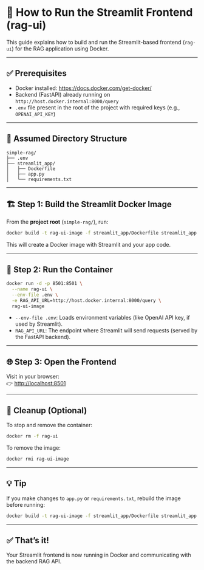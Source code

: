 # 🚀 How to Run the Streamlit Frontend (rag-ui)

This guide explains how to build and run the Streamlit-based frontend (`rag-ui`) for the RAG application using Docker.

---

## ✅ Prerequisites

- Docker installed: https://docs.docker.com/get-docker/
- Backend (FastAPI) already running on `http://host.docker.internal:8000/query`
- `.env` file present in the root of the project with required keys (e.g., `OPENAI_API_KEY`)

---

## 📁 Assumed Directory Structure

```
simple-rag/
├── .env
├── streamlit_app/
│   ├── Dockerfile
│   ├── app.py
│   └── requirements.txt
```

---

## 🏗 Step 1: Build the Streamlit Docker Image

From the **project root** (`simple-rag/`), run:

```bash
docker build -t rag-ui-image -f streamlit_app/Dockerfile streamlit_app
```

This will create a Docker image with Streamlit and your app code.

---

## 🚀 Step 2: Run the Container

```bash
docker run -d -p 8501:8501 \
  --name rag-ui \
  --env-file .env \
  -e RAG_API_URL=http://host.docker.internal:8000/query \
  rag-ui-image
```

- `--env-file .env`: Loads environment variables (like OpenAI API key, if used by Streamlit).
- `RAG_API_URL`: The endpoint where Streamlit will send requests (served by the FastAPI backend).

---

## 🌐 Step 3: Open the Frontend

Visit in your browser:  
👉 [http://localhost:8501](http://localhost:8501)

---

## 🛑 Cleanup (Optional)

To stop and remove the container:

```bash
docker rm -f rag-ui
```

To remove the image:

```bash
docker rmi rag-ui-image
```

---

## 💡 Tip

If you make changes to `app.py` or `requirements.txt`, rebuild the image before running:

```bash
docker build -t rag-ui-image -f streamlit_app/Dockerfile streamlit_app
```

---

## ✅ That’s it!

Your Streamlit frontend is now running in Docker and communicating with the backend RAG API.
